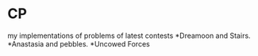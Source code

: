 # CP
my implementations of problems of latest contests
*Dreamoon and Stairs.
*Anastasia and pebbles.
*Uncowed Forces

